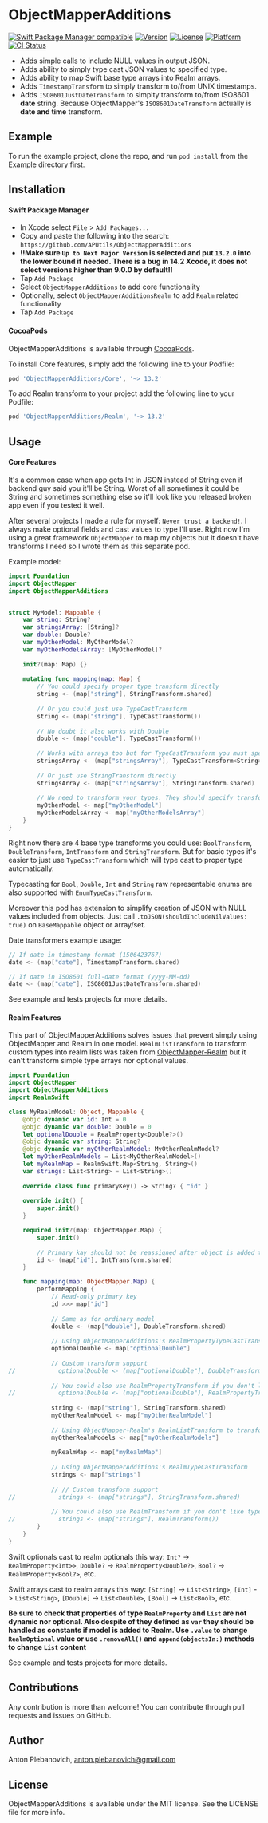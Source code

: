 # ObjectMapperAdditions

[![Swift Package Manager compatible](https://img.shields.io/badge/Swift%20Package%20Manager-compatible-brightgreen.svg)](https://github.com/apple/swift-package-manager)
[![Version](https://img.shields.io/cocoapods/v/ObjectMapperAdditions.svg?style=flat)](http://cocoapods.org/pods/ObjectMapperAdditions)
[![License](https://img.shields.io/cocoapods/l/ObjectMapperAdditions.svg?style=flat)](http://cocoapods.org/pods/ObjectMapperAdditions)
[![Platform](https://img.shields.io/cocoapods/p/ObjectMapperAdditions.svg?style=flat)](http://cocoapods.org/pods/ObjectMapperAdditions)
[![CI Status](http://img.shields.io/travis/APUtils/ObjectMapperAdditions.svg?style=flat)](https://travis-ci.org/APUtils/ObjectMapperAdditions)

- Adds simple calls to include NULL values in output JSON.
- Adds ability to simply type cast JSON values to specified type.
- Adds ability to map Swift base type arrays into Realm arrays.
- Adds `TimestampTransform` to simply transform to/from UNIX timestamps.
- Adds `ISO8601JustDateTransform` to simplty transform to/from ISO8601 **date** string. Because ObjectMapper's `ISO8601DateTransform` actually is **date and time** transform.

## Example

To run the example project, clone the repo, and run `pod install` from the Example directory first.

## Installation

#### Swift Package Manager

- In Xcode select `File` > `Add Packages...`
- Copy and paste the following into the search: `https://github.com/APUtils/ObjectMapperAdditions`
- **‼️Make sure `Up to Next Major Version` is selected and put `13.2.0` into the lower bound if needed. There is a bug in 14.2 Xcode, it does not select versions higher than 9.0.0 by default‼️**
- Tap `Add Package`
- Select `ObjectMapperAdditions` to add core functionality
- Optionally, select `ObjectMapperAdditionsRealm` to add `Realm` related functionality
- Tap `Add Package`

#### CocoaPods

ObjectMapperAdditions is available through [CocoaPods](http://cocoapods.org). 

To install Core features, simply add the following line to your Podfile:

```ruby
pod 'ObjectMapperAdditions/Core', '~> 13.2'
```

To add Realm transform to your project add the following line to your Podfile:

```ruby
pod 'ObjectMapperAdditions/Realm', '~> 13.2'
```

## Usage

#### Core Features

It's a common case when app gets Int in JSON instead of String even if backend guy said you it'll be String. Worst of all sometimes it could be String and sometimes something else so it'll look like you released broken app even if you tested it well.

After several projects I made a rule for myself: `Never trust a backend!`. I always make optional fields and cast values to type I'll use. Right now I'm using a great framework `ObjectMapper` to map my objects but it doesn't have transforms I need so I wrote them as this separate pod.

Example model:

``` swift
import Foundation
import ObjectMapper
import ObjectMapperAdditions


struct MyModel: Mappable {
    var string: String?
    var stringsArray: [String]?
    var double: Double?
    var myOtherModel: MyOtherModel?
    var myOtherModelsArray: [MyOtherModel]?
    
    init?(map: Map) {}
    
    mutating func mapping(map: Map) {
        // You could specify proper type transform directly
        string <- (map["string"], StringTransform.shared)
        
        // Or you could just use TypeCastTransform
        string <- (map["string"], TypeCastTransform())
        
        // No doubt it also works with Double
        double <- (map["double"], TypeCastTransform())
        
        // Works with arrays too but for TypeCastTransform you must specify type
        stringsArray <- (map["stringsArray"], TypeCastTransform<String>())
        
        // Or just use StringTransform directly
        stringsArray <- (map["stringsArray"], StringTransform.shared)
        
        // No need to transform your types. They should specify transforms by themselfs.
        myOtherModel <- map["myOtherModel"]
        myOtherModelsArray <- map["myOtherModelsArray"]
    }
}
```

Right now there are 4 base type transforms you could use: `BoolTransform`, `DoubleTransform`, `IntTransform` and `StringTransform`. But for basic types it's easier to just use `TypeCastTransform` which will type cast to proper type automatically.

Typecasting for `Bool`, `Double`, `Int` and `String` raw representable enums are also supported with `EnumTypeCastTransform`.

Moreover this pod has extension to simplify creation of JSON with NULL values included from objects. Just call `.toJSON(shouldIncludeNilValues: true)` on `BaseMappable` object or array/set.

Date transformers example usage:
```swift
// If date in timestamp format (1506423767)
date <- (map["date"], TimestampTransform.shared)

// If date in ISO8601 full-date format (yyyy-MM-dd)
date <- (map["date"], ISO8601JustDateTransform.shared)
```

See example and tests projects for more details.

#### Realm Features

This part of ObjectMapperAdditions solves issues that prevent simply using ObjectMapper and Realm in one model. `RealmListTransform` to transform custom types into realm lists was taken from [ObjectMapper-Realm](https://github.com/Jakenberg/ObjectMapper-Realm) but it can't transform simple type arrays nor optional values.

``` swift
import Foundation
import ObjectMapper
import ObjectMapperAdditions
import RealmSwift

class MyRealmModel: Object, Mappable {
    @objc dynamic var id: Int = 0
    @objc dynamic var double: Double = 0
    let optionalDouble = RealmProperty<Double?>()
    @objc dynamic var string: String?
    @objc dynamic var myOtherRealmModel: MyOtherRealmModel?
    let myOtherRealmModels = List<MyOtherRealmModel>()
    let myRealmMap = RealmSwift.Map<String, String>()
    var strings: List<String> = List<String>()
    
    override class func primaryKey() -> String? { "id" }
    
    override init() {
        super.init()
    }

    required init?(map: ObjectMapper.Map) {
        super.init()
        
        // Primary kay should not be reassigned after object is added to the Realm so we make sure it is assigned during init only
        id <- (map["id"], IntTransform.shared)
    }

    func mapping(map: ObjectMapper.Map) {
        performMapping {
            // Read-only primary key
            id >>> map["id"]
            
            // Same as for ordinary model
            double <- (map["double"], DoubleTransform.shared)
            
            // Using ObjectMapperAdditions's RealmPropertyTypeCastTransform
            optionalDouble <- map["optionalDouble"]
            
            // Custom transform support
//            optionalDouble <- (map["optionalDouble"], DoubleTransform.shared)
            
            // You could also use RealmPropertyTransform if you don't like type cast but you need to declare `optionalDouble` as a `var` then
//            optionalDouble <- (map["optionalDouble"], RealmPropertyTransform<Double>())
            
            string <- (map["string"], StringTransform.shared)
            myOtherRealmModel <- map["myOtherRealmModel"]
            
            // Using ObjectMapper+Realm's RealmListTransform to transform custom types
            myOtherRealmModels <- map["myOtherRealmModels"]
            
            myRealmMap <- map["myRealmMap"]
            
            // Using ObjectMapperAdditions's RealmTypeCastTransform
            strings <- map["strings"]
            
            // // Custom transform support
//            strings <- (map["strings"], StringTransform.shared)
            
            // You could also use RealmTransform if you don't like type cast but you need to declare `optionalDouble` as a `var` then
//            strings <- (map["strings"], RealmTransform())
        }
    }
}
```

Swift optionals cast to realm optionals this way: `Int?` -> `RealmProperty<Int>>`, `Double?` -> `RealmProperty<Double?>`, `Bool?` -> `RealmProperty<Bool?>`, etc.

Swift arrays cast to realm arrays this way: `[String]` -> `List<String>`, `[Int]` -> `List<String>`, `[Double]` -> `List<Double>`, `[Bool]` -> `List<Bool>`, etc.

**Be sure to check that properties of type `RealmProperty` and `List` are not dynamic nor optional. Also despite of they defined as `var` they should be handled as constants if model is added to Realm. Use `.value` to change `RealmOptional` value or use `.removeAll()` and `append(objectsIn:)` methods to change `List` content**

See example and tests projects for more details.

## Contributions

Any contribution is more than welcome! You can contribute through pull requests and issues on GitHub.

## Author

Anton Plebanovich, anton.plebanovich@gmail.com

## License

ObjectMapperAdditions is available under the MIT license. See the LICENSE file for more info.
